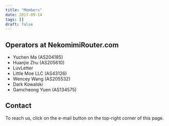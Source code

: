 ```yaml
---
title: "Members"
date: 2017-09-14
tags: []
draft: false
---
```


## Operators at NekomimiRouter.com

- Yuchen Ma (AS204185)
- Huanjie Zhu (AS205610)
- LuvLetter
- Little Moe LLC (AS43126)
- Wencey Wang (AS205532)
- Dark Kowalski 
- Gamcheong Yuen (AS134575)

## Contact

To reach us, click on the e-mail button on the top-right corner of this page.
